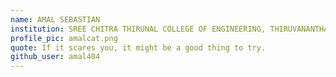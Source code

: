 ```yaml
---
name: AMAL SEBASTIAN
institution: SREE CHITRA THIRUNAL COLLEGE OF ENGINEERING, THIRUVANANTHAPURAM
profile_pic: amalcat.png
quote: If it scares you, it might be a good thing to try.
github_user: amal404
---
```

